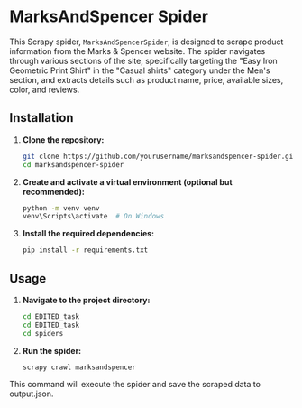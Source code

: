 # MarksAndSpencer Spider

This Scrapy spider, `MarksAndSpencerSpider`, is designed to scrape product information from the Marks & Spencer website. The spider navigates through various sections of the site, specifically targeting the "Easy Iron Geometric Print Shirt" in the "Casual shirts" category under the Men's section, and extracts details such as product name, price, available sizes, color, and reviews.

## Installation

1. **Clone the repository:**
   ```sh
   git clone https://github.com/yourusername/marksandspencer-spider.git
   cd marksandspencer-spider
   ```

2. **Create and activate a virtual environment (optional but recommended):**
   ```sh
   python -m venv venv
   venv\Scripts\activate  # On Windows
   ```

3. **Install the required dependencies:**
   ```sh
   pip install -r requirements.txt
   ```

## Usage

1. **Navigate to the project directory:**
   ```sh
   cd EDITED_task
   cd EDITED_task
   cd spiders
   ```

2. **Run the spider:**
   ```sh
   scrapy crawl marksandspencer
   ```
This command will execute the spider and save the scraped data to output.json.


